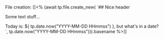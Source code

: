 

File creation: [[<% (await tp.file.create_new(
`## Nice header

Some text stuff...


Today is: ${ tp.date.now("YYYY-MM-DD HHmmss") }, but what's in a date? 
`,  tp.date.now("YYYY-MM-DD HHmmss"))).basename %>]]
